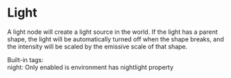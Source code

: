 # Light
A light node will create a light source in the world. If the light has a parent shape, the light will be automatically turned off when the shape breaks, and the intensity will be scaled by the emissive scale of that shape.

Built-in tags:  
night: Only enabled is environment has nightlight property